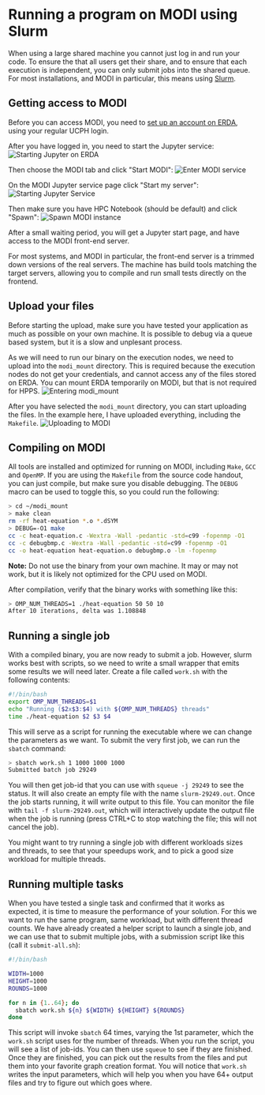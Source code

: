 # Running a program on MODI using Slurm

When using a large shared machine you cannot just log in and run your code. To ensure the that all users get their share, and to ensure that each execution is independent, you can only submit jobs into the shared queue. For most installations, and MODI in particular, this means using [Slurm](https://slurm.schedmd.com/overview.html).

## Getting access to MODI

Before you can access MODI, you need to [set up an account on ERDA](https://erda.ku.dk), using your regular UCPH login.

After you have logged in, you need to start the Jupyter service:
![Starting Jupyter on ERDA](screen-01.png "Starting Jupyter on ERDA")

Then choose the MODI tab and click "Start MODI":
![Enter MODI service](screen-02.png "Enter MODI service")

On the MODI Jupyter service page click "Start my server":
![Starting Jupyter Service](screen-03.png "Starting MODI service on ERDA")

Then make sure you have HPC Notebook (should be default) and click "Spawn":
![Spawn MODI instance](screen-04.png "Spawn MODI instance on ERDA")

After a small waiting period, you will get a Jupyter start page, and have access to the MODI front-end server.

For most systems, and MODI in particular, the front-end server is a trimmed down versions of the real servers. The machine has build tools matching the target servers, allowing you to compile and run small tests directly on the frontend.

## Upload your files

Before starting the upload, make sure you have tested your application as much as possible on your own machine. It is possible to debug via a queue based system, but it is a slow and unplesant process.

As we will need to run our binary on the execution nodes, we need to upload into the `modi_mount` directory. This is required because the execution nodes do not get your credentials, and cannot access any of the files stored on ERDA. You can mount ERDA temporarily on MODI, but that is not required for HPPS.
![Entering modi_mount](screen-05.png "Entering the modi_mount directory")

After you have selected the `modi_mount` directory, you can start uploading the files. In the example here, I have uploaded everything, including the `Makefile`. 
![Uploading to MODI](screen-06.png "Uploading files to MODI")

## Compiling on MODI

All tools are installed and optimized for running on MODI, including `Make`, `GCC` and `OpenMP`. If you are using the `Makefile` from the source code handout, you can just compile, but make sure you disable debugging. The `DEBUG` macro can be used to toggle this, so you could run the following:

```bash
> cd ~/modi_mount
> make clean
rm -rf heat-equation *.o *.dSYM
> DEBUG=-O1 make
cc -c heat-equation.c -Wextra -Wall -pedantic -std=c99 -fopenmp -O1
cc -c debugbmp.c -Wextra -Wall -pedantic -std=c99 -fopenmp -O1
cc -o heat-equation heat-equation.o debugbmp.o -lm -fopenmp
```

**Note:** Do not use the binary from your own machine. It may or may not work, but it is likely not optimized for the CPU used on MODI.

After compilation, verify that the binary works with something like this:
```bash
> OMP_NUM_THREADS=1 ./heat-equation 50 50 10
After 10 iterations, delta was 1.108848
```

## Running a single job

With a compiled binary, you are now ready to submit a job. However, slurm works best with scripts, so we need to write a small wrapper that emits some results we will need later. Create a file called `work.sh` with the following contents:
```bash
#!/bin/bash
export OMP_NUM_THREADS=$1
echo "Running ($2x$3:$4) with ${OMP_NUM_THREADS} threads"
time ./heat-equation $2 $3 $4
```

This will serve as a script for running the executable where we can change the parameters as we want. To submit the very first job, we can run the `sbatch` command:
```bash
> sbatch work.sh 1 1000 1000 1000
Submitted batch job 29249
```

You will then get job-id that you can use with `squeue -j 29249` to see the status. It will also create an empty file with the name `slurm-29249.out`. Once the job starts running, it will write output to this file. You can monitor the file with `tail -f slurm-29249.out`, which will interactively update the output file when the job is running (press CTRL+C to stop watching the file; this will not cancel the job).

You might want to try running a single job with different workloads sizes and threads, to see that your speedups work, and to pick a good size workload for multiple threads.

## Running multiple tasks

When you have tested a single task and confirmed that it works as expected, it is time to measure the performance of your solution. For this we want to run the same program, same workload, but with different thread counts. We have already created a helper script to launch a single job, and we can use that to submit multiple jobs, with a submission script like this (call it `submit-all.sh`):

```bash
#!/bin/bash

WIDTH=1000
HEIGHT=1000
ROUNDS=1000

for n in {1..64}; do
  sbatch work.sh ${n} ${WIDTH} ${HEIGHT} ${ROUNDS}
done
```

This script will invoke `sbatch` 64 times, varying the 1st parameter, which the `work.sh` script uses for the number of threads. When you run the script, you will see a list of job-ids. You can then use `squeue` to see if they are finished. Once they are finished, you can pick out the results from the files and put them into your favorite graph creation format. You will notice that `work.sh` writes the input parameters, which will help you when you have 64+ output files and try to figure out which goes where.
